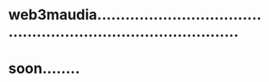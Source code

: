 # web3maudia....................................................................................
# soon........
